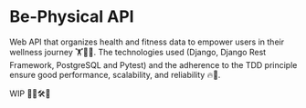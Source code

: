 # Be-Physical API

Web API that organizes health and fitness data to empower users in their wellness journey 🏋️💪🏃. The technologies used (Django, Django Rest Framework, PostgreSQL and Pytest) and the adherence to the TDD principle ensure good performance, scalability, and reliability 🔥🚀.

WIP 🧑‍💻🛠️🔄